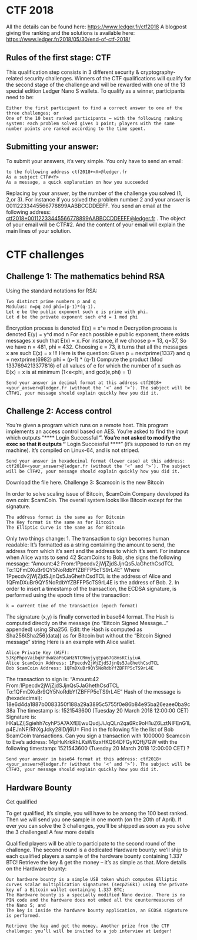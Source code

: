 # CTF 2018

All the details can be found here: https://www.ledger.fr/ctf2018
A blogpost giving the ranking and the solutions is available here: https://www.ledger.fr/2018/05/30/end-of-ctf-2018/

## Rules of the first stage: CTF

This qualification step consists in 3 different security & cryptography-related security challenges. Winners of the CTF qualifications will qualify for the second stage of the challenge and will be rewarded with one of the 13 special edition Ledger Nano S wallets. To qualify as a winner, participants need to be:

    Either the first participant to find a correct answer to one of the three challenges; or
    One of the 10 best ranked participants – with the following ranking system: each problem solved gives 1 point; players with the same number points are ranked according to the time spent.

## Submitting your answer:

To submit your answers, it’s very simple. You only have to send an email:

    to the following address ctf2018+<X>@ledger.fr
    As a subject CTF#<Y>
    As a message, a quick explanation on how you succeeded

Replacing <X> by your answer, <Y> by the number of the challenge you solved (1, 2,or 3). For instance if you solved the problem number 2 and your answer is 00112233445566778899AABBCCDDEEFF. You send an email at the following address: ctf2018+00112233445566778899AABBCCDDEEFF@ledger.fr . The object of your email will be CTF#2. And the content of your email will explain the main lines of your solution.  

# CTF challenges

## Challenge 1: The mathematics behind RSA

Using the standard notations for RSA:

    Two distinct prime numbers p and q
    Modulus: n=pq and phi=(p-1)*(q-1).
    Let e be the public exponent such e is prime with phi.
    Let d be the private exponent such e*d = 1 mod phi

Encryption process is denoted E(x) = x^e mod n Decryption process is denoted E(y) = y^d mod n For each possible e public exponent, there exists messages x such that E(x) = x. For instance, if we choose p = 13, q=37, So we have n = 481, phi = 432. Choosing e = 73, it turns that all the messages x are such E(x) = x !!! Here is the question: Given p = nextprime(1337) and q = nextprime(6982) phi = (p-1) * (q-1) Compute the product (Mod 1337694213377816) of all values of e for which the number of x such as E(x) = x is at minimum (1<e<phi, and gcd(e,phi) = 1)

    Send your answer in decimal format at this address ctf2018+<your_answer>@ledger.fr (without the ‘<‘ and ‘>’). The subject will be CTF#1, your message should explain quickly how you did it.

## Challenge 2: Access control

You’re given a program which runs on a remote host. This program implements an access control based on AES. You’re asked to find the input which outputs “**** Login Successful ****”. You’re not asked to modify the exec so that it outputs  “**** Login Successful ****” (it’s supposed to run on my machine). It’s compiled on Linux-64, and is not striped.

    Send your answer in hexadecimal format (lower case) at this address: ctf2018+<your_answer>@ledger.fr (without the ‘<‘ and ‘>’). The subject will be CTF#2, your message should explain quickly how you did it.

Download the file here.
Challenge 3: $camcoin is the new Bitcoin

In order to solve scaling issue of Bitcoin, $camCoin Company developed its own coin: $camCoin. The overall system looks like Bitcoin except for the signature.

    The address format is the same as for Bitcoin
    The Key format is the same as for Bitcoin
    The Elliptic Curve is the same as for Bitcoin

Only two things change: 1. The transaction to sign becomes human readable: It’s formatted as a string containing the amount to send, the address from which it’s sent and the address to which it’s sent. For instance when Alice wants to send 42 $camCoins to Bob, she signs the following message: “Amount:42 From:1Ppecdv2jWjZjdSJjnQs5JaGhethCsdTCL To:1QFmDXuBr9QY5NoRdbYfZBFFP5cTS9rL4E” Where 1Ppecdv2jWjZjdSJjnQs5JaGhethCsdTCL is the address of Alice and 1QFmDXuBr9QY5NoRdbYfZBFFP5cTS9rL4E is the address of Bob. 2. In order to insert a timestamp of the transaction, the ECDSA signature, is performed using the epoch time of the transaction:

    k = current time of the transaction (epoch format)

The signature (x,y) is finally converted in base64 format. The Hash is computed directly on the message (no “Bitcoin Signed Message…” appended) using Sha256. Edit: the Hash is computed as Sha256(Sha256(data)) as for Bitcoin but without the “Bitcoin Signed message” string Here is an example with Alice wallet.

    Alice Private Key (WiF): 5JKpPhpoVaibqkFdwWzaPoQaHzNTCRmyjyqEpa67G8msKCiyiuA
    Alice $camCoin Address: 1Ppecdv2jWjZjdSJjnQs5JaGhethCsdTCL
    Bob $camCoin Address: 1QFmDXuBr9QY5NoRdbYfZBFFP5cTS9rL4E

The transaction to sign is: “Amount:42 From:1Ppecdv2jWjZjdSJjnQs5JaGhethCsdTCL To:1QFmDXuBr9QY5NoRdbYfZBFFP5cTS9rL4E” Hash of the message is (hexadecimal): 18e6d4da1887b0083350f188a29a3895c5755f0e86b84e95ba26eaee0ba9c38a The timestamp is: 1521543600 (Tuesday 20 March 2018 12:00:00 CET) Signature is: HKaLZ/jSgiehh7cyhP5A7AXfEEwuQudjJiJqQLn2qa6Rc9oH1uZ6LztNIFEnG1Lp4EJnNF/RhXgJcky28lD/j6U= Find in the following file the list of Bob $camCoin transactions. Can you sign a transaction with 1000000 $camcoin to Eve’s address: 14pHuKrkRhLKsW6zxHKQ64DFGyKQffj7GW with the following timestamp: 1521543600 (Tuesday 20 March 2018 12:00:00 CET) ?

    Send your answer in base64 format at this address: ctf2018+<your_answer>@ledger.fr (without the ‘<‘ and ‘>’). The subject will be CTF#3, your message should explain quickly how you did it.

## Hardware Bounty
Get qualified

To get qualified, it’s simple, you will have to be among the 100 best ranked. Then we will send you one sample in one month (on the 20th of April). If ever you can solve the 3 challenges, you’ll be shipped as soon as you solve the 3 challenges!
A few more details

Qualified players will be able to participate to the second round of the challenge. The second round is a dedicated Hardware bounty: we’ll ship to each qualified players a sample of the hardware bounty containing 1.337 BTC! Retrieve the key & get the money – it’s as simple as that. More details on the Hardware bounty:

    Our hardware bounty is a simple USB token which computes Elliptic curves scalar multiplication signatures (secp256k1) using the private key of a Bitcoin wallet containing 1.337 BTC;
    The Hardware bounty is a specially modified Nano device. There is no PIN code and the hardware does not embed all the countermeasures of the Nano S; and
    The key is inside the hardware bounty application, an ECDSA signature is performed.

    Retrieve the key and get the money. Another prize from the CTF challenge: you’ll will be invited to a job interview at Ledger!
